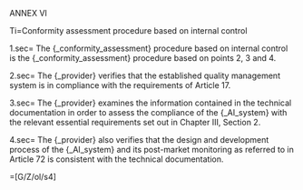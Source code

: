 ANNEX VI

Ti=Conformity assessment procedure based on internal control

1.sec= The {_conformity_assessment} procedure based on internal control is the {_conformity_assessment} procedure based on points 2, 3 and 4.

2.sec= The {_provider} verifies that the established quality management system is in compliance with the requirements of Article 17.

3.sec= The {_provider} examines the information contained in the technical documentation in order to assess the compliance of the {_AI_system} with the relevant essential requirements set out in Chapter III, Section 2.

4.sec= The {_provider} also verifies that the design and development process of the {_AI_system} and its post-market monitoring as referred to in Article 72 is consistent with the technical documentation.

=[G/Z/ol/s4]
